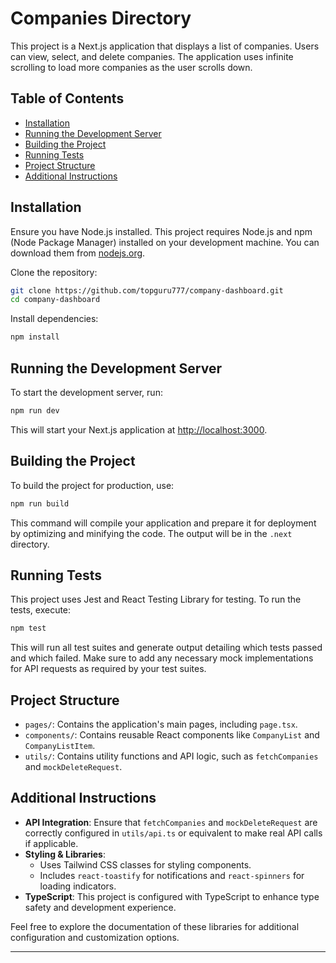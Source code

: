 # Companies Directory

This project is a Next.js application that displays a list of companies. Users can view, select, and delete companies. The application uses infinite scrolling to load more companies as the user scrolls down.

## Table of Contents

- [Installation](#installation)
- [Running the Development Server](#running-the-development-server)
- [Building the Project](#building-the-project)
- [Running Tests](#running-tests)
- [Project Structure](#project-structure)
- [Additional Instructions](#additional-instructions)

## Installation

Ensure you have Node.js installed. This project requires Node.js and npm (Node Package Manager) installed on your development machine. You can download them from [nodejs.org](https://nodejs.org/).

Clone the repository:

```bash
git clone https://github.com/topguru777/company-dashboard.git
cd company-dashboard
```

Install dependencies:

```bash
npm install
```

## Running the Development Server

To start the development server, run:

```bash
npm run dev
```

This will start your Next.js application at [http://localhost:3000](http://localhost:3000).

## Building the Project

To build the project for production, use:

```bash
npm run build
```

This command will compile your application and prepare it for deployment by optimizing and minifying the code. The output will be in the `.next` directory.

## Running Tests

This project uses Jest and React Testing Library for testing. To run the tests, execute:

```bash
npm test
```

This will run all test suites and generate output detailing which tests passed and which failed. Make sure to add any necessary mock implementations for API requests as required by your test suites.

## Project Structure

- `pages/`: Contains the application's main pages, including `page.tsx`.
- `components/`: Contains reusable React components like `CompanyList` and `CompanyListItem`.
- `utils/`: Contains utility functions and API logic, such as `fetchCompanies` and `mockDeleteRequest`.

## Additional Instructions

- **API Integration**: Ensure that `fetchCompanies` and `mockDeleteRequest` are correctly configured in `utils/api.ts` or equivalent to make real API calls if applicable.
- **Styling & Libraries**:
  - Uses Tailwind CSS classes for styling components.
  - Includes `react-toastify` for notifications and `react-spinners` for loading indicators.
- **TypeScript**: This project is configured with TypeScript to enhance type safety and development experience.

Feel free to explore the documentation of these libraries for additional configuration and customization options.

---
